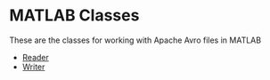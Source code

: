 [//]: #  (Copyright 2017, The MathWorks, Inc.)

# MATLAB Classes
These are the classes for working with Apache Avro files in MATLAB

- [Reader](api/bigdata.avro.Reader.md)
- [Writer](api/bigdata.avro.Writer.md)
